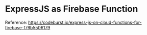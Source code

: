 # ExpressJS as Firebase Function

Reference: https://codeburst.io/express-js-on-cloud-functions-for-firebase-f76b5506179
